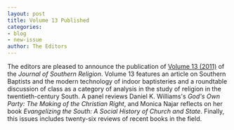 ```yaml
---
layout: post
title: Volume 13 Published
categories:
- blog
- new-issue
author: The Editors
---
```

The editors are pleased to announce the publication of [Volume 13
(2011)][] of the *Journal of Southern Religion*. Volume 13 features an
article on Southern Baptists and the modern technology of indoor
baptisteries and a roundtable discussion of class as a category of
analysis in the study of religion in the twentieth-century South. A
panel reviews Daniel K. Williams's *God's Own Party: The Making of the
Christian Right*, and Monica Najar reflects on her book *Evangelizing
the South: A Social History of Church and State*. Finally, this issues
includes twenty-six reviews of recent books in the field.

  [Volume 13 (2011)]: {{site.url}}/issues/vol13/
